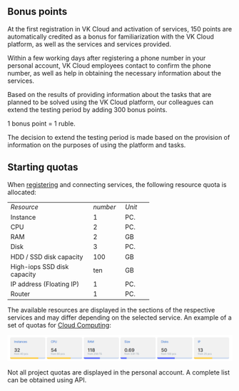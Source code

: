 ## Bonus points

At the first registration in VK Cloud and activation of services, 150 points are automatically credited as a bonus for familiarization with the VK Cloud platform, as well as the services and services provided.

Within a few working days after registering a phone number in your personal account, VK Cloud employees contact to confirm the phone number, as well as help in obtaining the necessary information about the services.

Based on the results of providing information about the tasks that are planned to be solved using the VK Cloud platform, our colleagues can extend the testing period by adding 300 bonus points.

<info>

1 bonus point = 1 ruble.

</info>

The decision to extend the testing period is made based on the provision of information on the purposes of using the platform and tasks.

## Starting quotas

When [registering](https://mcs.mail.ru/app/signup/) and connecting services, the following resource quota is allocated:

<table style="width: 63%; margin-right: calc(37%);"><tbody><tr><td style="width: 58.2372%;"><em>Resource</em></td><td style="width: 22.532%;"><em>number</em></td><td style="width: 19.0705%;"><em>Unit</em></td></tr><tr><td style="width: 58.2372%;">Instance</td><td style="width: 22.532%;">1</td><td style="width: 19.0705%;">PC.</td></tr><tr><td style="width: 58.2372%;">CPU</td><td style="width: 22.532%;">2</td><td style="width: 19.0705%;">PC.</td></tr><tr><td style="width: 58.2372%;">RAM</td><td style="width: 22.532%;">2</td><td style="width: 19.0705%;">GB</td></tr><tr><td style="width: 58.2372%;">Disk</td><td style="width: 22.532%;">3</td><td style="width: 19.0705%;">PC.</td></tr><tr><td style="width: 58.2372%;">HDD / SSD disk capacity</td><td style="width: 22.532%;">100</td><td style="width: 19.0705%;">GB</td></tr><tr><td style="width: 58.2372%;">High-iops SSD disk capacity</td><td style="width: 22.532%;">ten</td><td style="width: 19.0705%;">GB</td></tr><tr><td style="width: 58.2372%;">IP address (Floating IP)</td><td style="width: 22.532%;">1</td><td style="width: 19.0705%;">PC.</td></tr><tr><td style="width: 58.2372%;">Router</td><td style="width: 22.532%;">1</td><td style="width: 19.0705%;">PC.</td></tr></tbody></table>

The available resources are displayed in the sections of the respective services and may differ depending on the selected service. An example of a set of quotas for [Cloud Computing](https://mcs.mail.ru/app/services/infra/servers/):

![](./assets/1595462905683-1595462905683.png)

<warn>

Not all project quotas are displayed in the personal account. A complete list can be obtained using API.

</warn>
